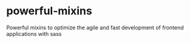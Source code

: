 # powerful-mixins
 Powerful mixins to optimize the agile and fast development of frontend applications with sass
